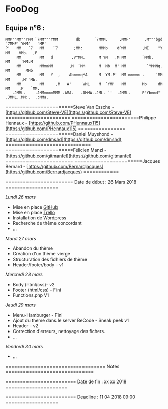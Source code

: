 # FooDog


## Equipe n°6 :
 
    MMP""MM""YMM `7MM"""YMM        db      `7MMM.     ,MMF'      .M"""bgd `7MMF'`YMM'   `MP' 
    P'   MM   `7   MM    `7       ;MM:       MMMb    dPMM       ,MI    "Y   MM    VMb.  ,P   
         MM        MM   d        ,V^MM.      M YM   ,M MM       `MMb.       MM     `MM.M'    
         MM        MMmmMM       ,M  `MM      M  Mb  M' MM         `YMMNq.   MM       MMb     
         MM        MM   Y  ,    AbmmmqMA     M  YM.P'  MM mmmmm .     `MM   MM     ,M'`Mb.   
         MM        MM     ,M   A'     VML    M  `YM'   MM       Mb     dM   MM    ,P   `MM.  
       .JMML.    .JMMmmmmMMM .AMA.   .AMMA..JML. `'  .JMML.     P"Ybmmd"  .JMML..MM:.  .:MMa.

=======================Steve Van Essche -  [https://github.com/Steve-VE](https://github.com/Steve-VE) ======================
=======================Philippe Hennaux -  [https://github.com/PHennaux115](https://github.com/PHennaux115) ================
=======================Daniel Muyshond -  [https://github.com/dmshd](https://github.com/dmshd) =============================
=======================Félicien Manzi - [https://github.com/gitmanfel](https://github.com/gitmanfel) =======================
=======================Jacques Bernard - [https://github.com/Bernardjacques](https://github.com/Bernardjacques) ============

======================= Date de début : 26 Mars 2018 ==================


*Lundi 26 mars*
  - Mise en place [GitHub](https://github.com/Steve-VE/team-six)
  - Mise en place [Trello](https://trello.com/b/JnTiSL6a/le-blog-foodog)
  - Installation de Wordpress
  - Recherche de thême concordant
  - ...
  
*Mardi 27 mars*
  - Abandon du thème
  - Création d'un thème vierge
  - Structuration des fichiers de thème
  - Header/footer/body - v1
  
*Mercredi 28 mars*
  - Body (html/css)- v2
  - Footer (html/css) - Fini
  - Functions.php V1
  
*Jeudi 29 mars*
  - Menu-Hamburger - Fini
  - Ajout du theme dans le server BeCode - Sneak peek v1
  - Header - v2
  - Correction d'erreurs, nettoyage des fichers.
  - ...
  
 *Vendredi 30 mars*
  - ...
  


================================== Notes ==============================

======================== Date de fin : xx xx 2018 =====================

======================== Deadline : 11 04 2018 09:00 ==================

    
